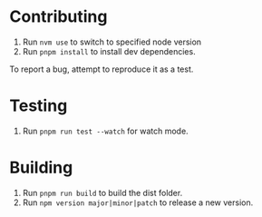 # Contributing

1. Run `nvm use` to switch to specified node version
1. Run `pnpm install` to install dev dependencies.

To report a bug, attempt to reproduce it as a test.

# Testing

1. Run `pnpm run test --watch` for watch mode.

# Building

1. Run `pnpm run build` to build the dist folder.
1. Run `npm version major|minor|patch` to release a new version.
